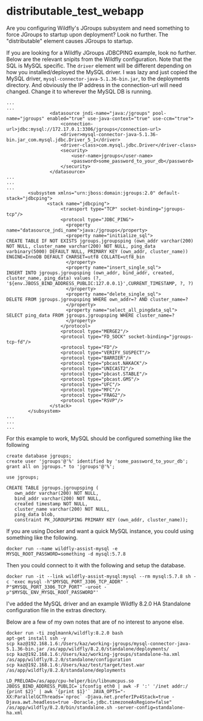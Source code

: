 # distributable_test_webapp
Are you configuring Wildfly's JGroups subsystem and need something to force JGroups to startup upon deployment? Look no further. The "distributable" element causes JGroups to startup.


If you are looking for a Wildfly JGroups JDBCPING example, look no further. Below are the relevant snipits from the Wildfly configuration. Note that the SQL is MySQL specific. The ```driver``` element will be different depending on how you installed/deployed the MySQL driver. I was lazy and just copied the MySQL driver, ```mysql-connector-java-5.1.36-bin.jar```, to the deployments directory. And obviously the IP address in the connection-url will need changed. Change it to wherever the MySQL DB is running.
```
...
...
                <datasource jndi-name="java:/jgroups" pool-name="jgroups" enabled="true" use-java-context="true" use-ccm="true">
                    <connection-url>jdbc:mysql://172.17.0.1:3306/jgroups</connection-url>
                    <driver>mysql-connector-java-5.1.36-bin.jar_com.mysql.jdbc.Driver_5_1</driver>
                    <driver-class>com.mysql.jdbc.Driver</driver-class>
                    <security>
                        <user-name>jgroups</user-name>
                        <password>some_password_to_your_db</password>
                    </security>
                </datasource>
...
...
...
        <subsystem xmlns="urn:jboss:domain:jgroups:2.0" default-stack="jdbcping">
               <stack name="jdbcping">
                    <transport type="TCP" socket-binding="jgroups-tcp"/>
                    <protocol type="JDBC_PING">
                      <property name="datasource_jndi_name">java:/jgroups</property>
                      <property name="initialize_sql">
CREATE TABLE IF NOT EXISTS jgroups.jgroupsping (own_addr varchar(200) NOT NULL, cluster_name varchar(200) NOT NULL, ping_data varbinary(5000) DEFAULT NULL, PRIMARY KEY (own_addr, cluster_name)) ENGINE=InnoDB DEFAULT CHARSET=utf8 COLLATE=utf8_bin
                      </property>
                      <property name="insert_single_sql">
INSERT INTO jgroups.jgroupsping (own_addr, bind_addr, created, cluster_name, ping_data) values (?, '${env.JBOSS_BIND_ADDRESS_PUBLIC:127.0.0.1}',CURRENT_TIMESTAMP, ?, ?)
                      </property>
                      <property name="delete_single_sql">
DELETE FROM jgroups.jgroupsping WHERE own_addr=? AND cluster_name=?
                      </property>
                      <property name="select_all_pingdata_sql">
SELECT ping_data FROM jgroups.jgroupsping WHERE cluster_name=?
                      </property>
                    </protocol>
                    <protocol type="MERGE2"/>
                    <protocol type="FD_SOCK" socket-binding="jgroups-tcp-fd"/>
                    <protocol type="FD"/>
                    <protocol type="VERIFY_SUSPECT"/>
                    <protocol type="BARRIER"/>
                    <protocol type="pbcast.NAKACK"/>
                    <protocol type="UNICAST2"/>
                    <protocol type="pbcast.STABLE"/>
                    <protocol type="pbcast.GMS"/>
                    <protocol type="UFC"/>
                    <protocol type="MFC"/>
                    <protocol type="FRAG2"/>
                    <protocol type="RSVP"/>
                </stack>
        </subsystem>
...
...
...
```

For this example to work, MySQL should be configured something like the following
```
create database jgroups;
create user 'jgroups'@'%' identified by 'some_password_to_your_db';
grant all on jgroups.* to 'jgroups'@'%';

use jgroups;

CREATE TABLE jgroups.jgroupsping (
   own_addr varchar(200) NOT NULL,
   bind_addr varchar(200) NOT NULL,
   created timestamp NOT NULL,
   cluster_name varchar(200) NOT NULL,
   ping_data blob,
   constraint PK_JGROUPSPING PRIMARY KEY (own_addr, cluster_name));
```

If you are using Docker and want a quick MySQL instance, you could using something like the following.
```
docker run --name wildfly-assist-mysql -e MYSQL_ROOT_PASSWORD=something -d mysql:5.7.8
```

Then you could connect to it with the following and setup the database.
```
docker run -it --link wildfly-assist-mysql:mysql --rm mysql:5.7.8 sh -c 'exec mysql -h"$MYSQL_PORT_3306_TCP_ADDR" -P"$MYSQL_PORT_3306_TCP_PORT" -uroot -p"$MYSQL_ENV_MYSQL_ROOT_PASSWORD"'
```

I've added the MySQL driver and an example Wildfly 8.2.0 HA Standalone configuration file in the extras directory.

Below are a few of my own notes that are of no interest to anyone else.
```
docker run -ti zoglmannk/wildfly:8.2.0 bash
apt-get install ssh -y
scp kaz@192.168.1.6:/Users/kaz/working-jgroups/mysql-connector-java-5.1.36-bin.jar /as/app/wildfly/8.2.0/standalone/deployments/
scp kaz@192.168.1.6:/Users/kaz/working-jgroups/standalone-ha.xml /as/app/wildfly/8.2.0/standalone/configuration
scp kaz@192.168.1.6:/Users/kaz/test/target/test.war /as/app/wildfly/8.2.0/standalone/deployments

LD_PRELOAD=/as/app/cpu-helper/bin/libnumcpus.so JBOSS_BIND_ADDRESS_PUBLIC=`ifconfig eth0 | awk -F ':' '/inet addr:/ {print $2}' | awk '{print $1}'` JAVA_OPTS="-XX:ParallelGCThreads=`nproc` -Djava.net.preferIPv4Stack=true -Djava.awt.headless=true -Doracle.jdbc.timezoneAsRegion=false" /as/app/wildfly/8.2.0/bin/standalone.sh -server-config=standalone-ha.xml
```
